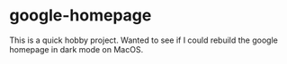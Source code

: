 # google-homepage
This is a quick hobby project. Wanted to see if I could rebuild the google homepage in dark mode on MacOS.
